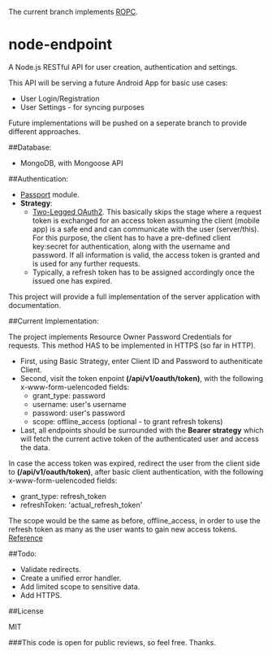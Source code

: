
The current branch implements [ROPC](http://tools.ietf.org/html/rfc6749#section-4.3). 

# node-endpoint
A Node.js RESTful API for user creation, authentication and settings.

This API will be serving a future Android App for basic use cases:

- User Login/Registration
- User Settings - for syncing purposes

Future implementations will be pushed on a seperate branch to provide different approaches.

##Database:

- MongoDB, with Mongoose API

##Authentication:

- [Passport](http://passportjs.org/) module.
- **Strategy**:
  - [Two-Legged OAuth2](http://stackoverflow.com/a/7562407/2898754). This basically skips the stage where a request token is exchanged for an access token assuming the client (mobile app) is a safe end and can communicate with the user (server/this). For this purpose, the client has to have a pre-defined client key:secret for authentication, along with the username and password. If all information is valid, the access token is granted and is used for any further requests.
  - Typically, a refresh token has to be assigned accordingly once the issued one has expired. 

This project will provide a full implementation of the server application with documentation. 

##Current Implementation:

The project implements Resource Owner Password Credentials for requests. This method HAS to be implemented in HTTPS (so far in HTTP). 

- First, using Basic Strategy, enter Client ID and Password to autheniticate Client.
- Second, visit the token enpoint **(/api/v1/oauth/token)**, with the following x-www-form-uelencoded fields:
  - grant_type: password
  - username: user's username
  - password: user's password
  - scope: offline_access (optional - to grant refresh tokens)
- Last, all endpoints should be surrounded with the **Bearer strategy** which will fetch the current active token of the authenticated user and access the data.

In case the access token was expired, redirect the user from the client side to **(/api/v1/oauth/token)**, after basic client authentication, with the following x-www-form-uelencoded fields:
  - grant_type: refresh_token
  - refreshToken: 'actual_refresh_token'

The scope would be the same as before, offline_access, in order to use the refresh token as many as the user wants to gain new access tokens. [Reference](http://stackoverflow.com/questions/8953983/do-google-refresh-token-expire)

##Todo:

- Validate redirects.
- Create a unified error handler.
- Add limited scope to sensitive data.
- Add HTTPS.

##License

MIT

###This code is open for public reviews, so feel free. Thanks.
